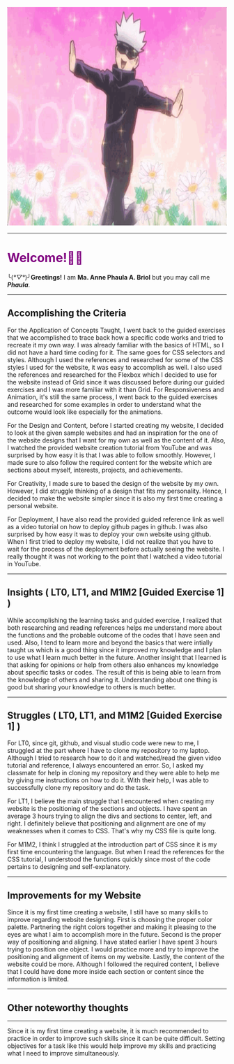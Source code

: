 <!--# mapa-briol23.github.io-->

<p align="center"><img height="500" src="./assets/gojo.gif"></p>

<hr>

<h1> <span style='color: purple;'> Welcome!👋🏽 </span> </h1>

╰(*°▽°*)╯**Greetings!** I am **Ma. Anne Phaula A. Briol** but you may call me ***Phaula***.

<hr>

<h2> Accomplishing the Criteria </h2>

<p>For the Application of Concepts Taught, I went back to the guided exercises that we accomplished to trace back how a specific code works and tried to recreate it my own way. I was already familiar with the basics of HTML, so I did not have a hard time coding for it. The same goes for CSS selectors and styles. Although I used the references and researched for some of the CSS styles I used for the website, it was easy to accomplish as well. I also used the references and researched for the Flexbox which I decided to use for the website instead of Grid since it was discussed before during our guided exercises and I was more familiar with it than Grid. For Responsiveness and Animation, it's still the same process, I went back to the guided exercises and researched for some examples in order to understand what the outcome would look like especially for the animations. </p>

<p>For the Design and Content, before I started creating my website, I decided to look at the given sample websites and had an inspiration for the one of the website designs that I want for my own as well as the content of it. Also, I watched the provided website creation tutorial from YouTube and was surprised by how easy it is that I was able to follow smoothly. However, I made sure to also follow the required content for the website which are sections about myself, interests, projects, and achievements. </p>

<p>For Creativity, I made sure to based the design of the website by my own. However, I did struggle thinking of a design that fits my personality. Hence, I decided to make the website simpler since it is also my first time creating a personal website. </p>

<p>For Deployment, I have also read the provided guided reference link as well as a video tutorial on how to deploy github pages in github. I was also surprised by how easy it was to deploy your own website using github. When I first tried to deploy my website, I did not realize that you have to wait for the process of the deployment before actually seeing the website. I really thought it was not working to the point that I watched a video tutorial in YouTube. </p> 

<hr>

<h2> Insights ( LT0, LT1, and M1M2 [Guided Exercise 1] ) </h2>

<p>While accomplishing the learning tasks and guided exercise, I realized that both researching and reading references helps me understand more about the functions and the probable outcome of the codes that I have seen and used. Also, I tend to learn more and beyond the basics that were intially taught us which is a good thing since it improved my knowledge and I plan to use what I learn much better in the future. Another insight that I learned is that asking for opinions or help from others also enhances my knowledge about specific tasks or codes. The result of this is being able to learn from the knowledge of others and sharing it. Understanding about one thing is good but sharing your knowledge to others is much better. </p>

<hr>

<h2> Struggles ( LT0, LT1, and M1M2 [Guided Exercise 1] ) </h2>

<p>For LT0, since git, github, and visual studio code were new to me, I struggled at the part where I have to clone my repository to my laptop. Although I tried to research how to do it and watched/read the given video tutorial and reference, I always encountered an error. So, I asked my classmate for help in cloning my repository and they were able to help me by giving me instructions on how to do it. With their help, I was able to successfully clone my repository and do the task. </p>

<p>For LT1, I believe the main struggle that I encountered when creating my website is the positioning of the sections and objects. I have spent an average 3 hours trying to align the divs and sections to center, left, and right. I definitely believe that positioning and alignment are one of my weaknesses when it comes to CSS. That's why my CSS file is quite long. </p>

<p>For M1M2, I think I struggled at the introduction part of CSS since it is my first time encountering the language. But when I read the references for the CSS tutorial, I understood the functions quickly since most of the code pertains to designing and self-explanatory. </p>

<hr>

<h2> Improvements for my Website </h2>

<p>Since it is my first time creating a website, I still have so many skills to improve regarding website designing. First is choosing the proper color palette. Partnering the right colors together and making it pleasing to the eyes are what I aim to accomplish more in the future. Second is the proper way of positioning and aligning. I have stated earlier I have spent 3 hours trying to position one object. I would practice more and try to improve the positioning and alignment of items on my website. Lastly, the content of the website could be more. Although I followed the required content, I believe that I could have done more inside each section or content since the information is limited. </p>

<hr>

<h2> Other noteworthy thoughts </h2>

<hr>

<p>Since it is my first time creating a website, it is much recommended to practice in order to improve such skills since it can be quite difficult. Setting objectives for a task like this would help improve my skills and practicing what I need to improve simultaneously.</p>
